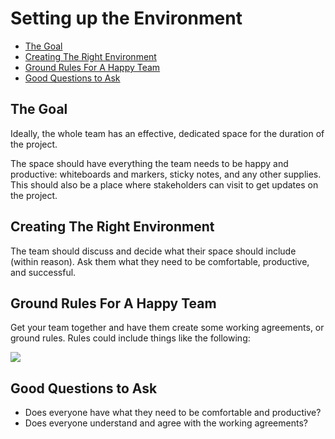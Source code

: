 
# Setting up the Environment


- [The Goal](#the-goal)
- [Creating The Right Environment](#creating-the-right-environment)
- [Ground Rules For A Happy Team](#ground-rules-for-a-happy-team)
- [Good Questions to Ask](#good-questions-to-ask)


## The Goal

Ideally, the whole team has an effective, dedicated space for the duration of the project.

The space should have everything the team needs to be happy and productive: whiteboards and markers, sticky notes, and any other supplies. This should also be a place where stakeholders can visit to get updates on the project.

## Creating The Right Environment

The team should discuss and decide what their space should include (within reason). Ask them what they need to be comfortable, productive, and successful.

## Ground Rules For A Happy Team

Get your team together and have them create some working agreements, or ground rules. Rules could include things like the following:

![](../../Images/groundrulesfortheteam.png)  

## Good Questions to Ask

* Does everyone have what they need to be comfortable and productive?
* Does everyone understand and agree with the working agreements?

